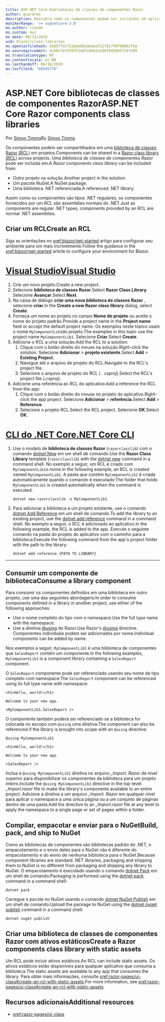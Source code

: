 ```yaml
---
title: ASP.NET Core bibliotecas de classes de componentes Razor
author: guardrex
description: Descubra como os componentes podem ser incluídos em aplicativos mais podestas de uma biblioteca de componentes externos.
monikerRange: '>= aspnetcore-3.0'
ms.author: riande
ms.custom: mvc
ms.date: 08/13/2019
uid: blazor/class-libraries
ms.openlocfilehash: b5857f2cf22bde801deeeaf227817fdf99862f4a
ms.sourcegitcommit: 4cb0c7e74355f2e87c60e2a196f842b937247a99
ms.translationtype: MT
ms.contentlocale: pt-BR
ms.lasthandoff: 08/16/2019
ms.locfileid: "69545776"
---
```

# <a name="aspnet-core-razor-components-class-libraries"></a><span data-ttu-id="ceacc-103">ASP.NET Core bibliotecas de classes de componentes Razor</span><span class="sxs-lookup"><span data-stu-id="ceacc-103">ASP.NET Core Razor components class libraries</span></span>

<span data-ttu-id="ceacc-104">Por [Simon Timms](https://github.com/stimms)</span><span class="sxs-lookup"><span data-stu-id="ceacc-104">By [Simon Timms](https://github.com/stimms)</span></span>

<span data-ttu-id="ceacc-105">Os componentes podem ser compartilhados em uma [biblioteca de classes Razor (RCL)](xref:razor-pages/ui-class) em projetos.</span><span class="sxs-lookup"><span data-stu-id="ceacc-105">Components can be shared in a [Razor class library (RCL)](xref:razor-pages/ui-class) across projects.</span></span> <span data-ttu-id="ceacc-106">Uma *biblioteca de classes de componentes Razor* pode ser incluída em:</span><span class="sxs-lookup"><span data-stu-id="ceacc-106">A *Razor components class library* can be included from:</span></span>

* <span data-ttu-id="ceacc-107">Outro projeto na solução.</span><span class="sxs-lookup"><span data-stu-id="ceacc-107">Another project in the solution.</span></span>
* <span data-ttu-id="ceacc-108">Um pacote NuGet.</span><span class="sxs-lookup"><span data-stu-id="ceacc-108">A NuGet package.</span></span>
* <span data-ttu-id="ceacc-109">Uma biblioteca .NET referenciada.</span><span class="sxs-lookup"><span data-stu-id="ceacc-109">A referenced .NET library.</span></span>

<span data-ttu-id="ceacc-110">Assim como os componentes são tipos .NET regulares, os componentes fornecidos por um RCL são assemblies normais do .NET.</span><span class="sxs-lookup"><span data-stu-id="ceacc-110">Just as components are regular .NET types, components provided by an RCL are normal .NET assemblies.</span></span>

## <a name="create-an-rcl"></a><span data-ttu-id="ceacc-111">Criar um RCL</span><span class="sxs-lookup"><span data-stu-id="ceacc-111">Create an RCL</span></span>

<span data-ttu-id="ceacc-112">Siga as orientações no <xref:blazor/get-started> artigo para configurar seu ambiente para um mais incrivelmente.</span><span class="sxs-lookup"><span data-stu-id="ceacc-112">Follow the guidance in the <xref:blazor/get-started> article to configure your environment for Blazor.</span></span>

# <a name="visual-studiotabvisual-studio"></a>[<span data-ttu-id="ceacc-113">Visual Studio</span><span class="sxs-lookup"><span data-stu-id="ceacc-113">Visual Studio</span></span>](#tab/visual-studio)

1. <span data-ttu-id="ceacc-114">Crie um novo projeto.</span><span class="sxs-lookup"><span data-stu-id="ceacc-114">Create a new project.</span></span>
1. <span data-ttu-id="ceacc-115">Selecione **biblioteca de classes Razor**.</span><span class="sxs-lookup"><span data-stu-id="ceacc-115">Select **Razor Class Library**.</span></span> <span data-ttu-id="ceacc-116">Selecione **Avançar**.</span><span class="sxs-lookup"><span data-stu-id="ceacc-116">Select **Next**.</span></span>
1. <span data-ttu-id="ceacc-117">Na caixa de diálogo **criar uma nova biblioteca de classes Razor** , selecione **criar**.</span><span class="sxs-lookup"><span data-stu-id="ceacc-117">In the **Create a new Razor class library** dialog, select **Create**.</span></span>
1. <span data-ttu-id="ceacc-118">Forneça um nome ao projeto no campo **Nome do projeto** ou aceite o nome do projeto padrão.</span><span class="sxs-lookup"><span data-stu-id="ceacc-118">Provide a project name in the **Project name** field or accept the default project name.</span></span> <span data-ttu-id="ceacc-119">Os exemplos neste tópico usam o nome `MyComponentLib1`do projeto.</span><span class="sxs-lookup"><span data-stu-id="ceacc-119">The examples in this topic use the project name `MyComponentLib1`.</span></span> <span data-ttu-id="ceacc-120">Selecione **Criar**.</span><span class="sxs-lookup"><span data-stu-id="ceacc-120">Select **Create**.</span></span>
1. <span data-ttu-id="ceacc-121">Adicione o RCL a uma solução:</span><span class="sxs-lookup"><span data-stu-id="ceacc-121">Add the RCL to a solution:</span></span>
   1. <span data-ttu-id="ceacc-122">Clique com o botão direito do mouse na solução.</span><span class="sxs-lookup"><span data-stu-id="ceacc-122">Right-click the solution.</span></span> <span data-ttu-id="ceacc-123">Selecione **Adicionar** > **projeto existente**.</span><span class="sxs-lookup"><span data-stu-id="ceacc-123">Select **Add** > **Existing Project**.</span></span>
   1. <span data-ttu-id="ceacc-124">Navegue até o arquivo de projeto do RCL.</span><span class="sxs-lookup"><span data-stu-id="ceacc-124">Navigate to the RCL's project file.</span></span>
   1. <span data-ttu-id="ceacc-125">Selecione o arquivo de projeto do RCL ( *. csproj*).</span><span class="sxs-lookup"><span data-stu-id="ceacc-125">Select the RCL's project file (*.csproj*).</span></span>
1. <span data-ttu-id="ceacc-126">Adicione uma referência ao RCL do aplicativo:</span><span class="sxs-lookup"><span data-stu-id="ceacc-126">Add a reference the RCL from the app:</span></span>
   1. <span data-ttu-id="ceacc-127">Clique com o botão direito do mouse no projeto do aplicativo.</span><span class="sxs-lookup"><span data-stu-id="ceacc-127">Right-click the app project.</span></span> <span data-ttu-id="ceacc-128">Selecione **Adicionar** > **referência**.</span><span class="sxs-lookup"><span data-stu-id="ceacc-128">Select **Add** > **Reference**.</span></span>
   1. <span data-ttu-id="ceacc-129">Selecione o projeto RCL.</span><span class="sxs-lookup"><span data-stu-id="ceacc-129">Select the RCL project.</span></span> <span data-ttu-id="ceacc-130">Selecione **OK**.</span><span class="sxs-lookup"><span data-stu-id="ceacc-130">Select **OK**.</span></span>

# <a name="net-core-clitabnetcore-cli"></a>[<span data-ttu-id="ceacc-131">CLI do .NET Core</span><span class="sxs-lookup"><span data-stu-id="ceacc-131">.NET Core CLI</span></span>](#tab/netcore-cli)

1. <span data-ttu-id="ceacc-132">Use o modelo de **biblioteca de classes Razor** (`razorclasslib`) com o comando [dotnet New](/dotnet/core/tools/dotnet-new) em um shell de comando.</span><span class="sxs-lookup"><span data-stu-id="ceacc-132">Use the **Razor Class Library** template (`razorclasslib`) with the [dotnet new](/dotnet/core/tools/dotnet-new) command in a command shell.</span></span> <span data-ttu-id="ceacc-133">No exemplo a seguir, um RCL é criado com `MyComponentLib1`o nome.</span><span class="sxs-lookup"><span data-stu-id="ceacc-133">In the following example, an RCL is created named `MyComponentLib1`.</span></span> <span data-ttu-id="ceacc-134">A pasta que contém `MyComponentLib1` é criada automaticamente quando o comando é executado:</span><span class="sxs-lookup"><span data-stu-id="ceacc-134">The folder that holds `MyComponentLib1` is created automatically when the command is executed:</span></span>

   ```console
   dotnet new razorclasslib -o MyComponentLib1
   ```

1. <span data-ttu-id="ceacc-135">Para adicionar a biblioteca a um projeto existente, use o comando [dotnet Add Reference](/dotnet/core/tools/dotnet-add-reference) em um shell de comando.</span><span class="sxs-lookup"><span data-stu-id="ceacc-135">To add the library to an existing project, use the [dotnet add reference](/dotnet/core/tools/dotnet-add-reference) command in a command shell.</span></span> <span data-ttu-id="ceacc-136">No exemplo a seguir, o RCL é adicionado ao aplicativo.</span><span class="sxs-lookup"><span data-stu-id="ceacc-136">In the following example, the RCL is added to the app.</span></span> <span data-ttu-id="ceacc-137">Execute o seguinte comando na pasta do projeto do aplicativo com o caminho para a biblioteca:</span><span class="sxs-lookup"><span data-stu-id="ceacc-137">Execute the following command from the app's project folder with the path to the library:</span></span>

   ```console
   dotnet add reference {PATH TO LIBRARY}
   ```

---

## <a name="consume-a-library-component"></a><span data-ttu-id="ceacc-138">Consumir um componente de biblioteca</span><span class="sxs-lookup"><span data-stu-id="ceacc-138">Consume a library component</span></span>

<span data-ttu-id="ceacc-139">Para consumir os componentes definidos em uma biblioteca em outro projeto, use uma das seguintes abordagens:</span><span class="sxs-lookup"><span data-stu-id="ceacc-139">In order to consume components defined in a library in another project, use either of the following approaches:</span></span>

* <span data-ttu-id="ceacc-140">Use o nome completo do tipo com o namespace.</span><span class="sxs-lookup"><span data-stu-id="ceacc-140">Use the full type name with the namespace.</span></span>
* <span data-ttu-id="ceacc-141">Use a diretiva [ \@using](xref:mvc/views/razor#using) do Razor.</span><span class="sxs-lookup"><span data-stu-id="ceacc-141">Use Razor's [\@using](xref:mvc/views/razor#using) directive.</span></span> <span data-ttu-id="ceacc-142">Componentes individuais podem ser adicionados por nome.</span><span class="sxs-lookup"><span data-stu-id="ceacc-142">Individual components can be added by name.</span></span>

<span data-ttu-id="ceacc-143">Nos exemplos a seguir, `MyComponentLib1` é uma biblioteca de componentes que `SalesReport` contém um componente.</span><span class="sxs-lookup"><span data-stu-id="ceacc-143">In the following examples, `MyComponentLib1` is a component library containing a `SalesReport` component.</span></span>

<span data-ttu-id="ceacc-144">O `SalesReport` componente pode ser referenciado usando seu nome de tipo completo com namespace:</span><span class="sxs-lookup"><span data-stu-id="ceacc-144">The `SalesReport` component can be referenced using its full type name with namespace:</span></span>

```cshtml
<h1>Hello, world!</h1>

Welcome to your new app.

<MyComponentLib1.SalesReport />
```

<span data-ttu-id="ceacc-145">O componente também poderá ser referenciado se a biblioteca for colocada no escopo com `@using` uma diretiva:</span><span class="sxs-lookup"><span data-stu-id="ceacc-145">The component can also be referenced if the library is brought into scope with an `@using` directive:</span></span>

```cshtml
@using MyComponentLib1

<h1>Hello, world!</h1>

Welcome to your new app.

<SalesReport />
```

<span data-ttu-id="ceacc-146">Inclua a `@using MyComponentLib1` diretiva no arquivo *_Import. Razor* de nível superior para disponibilizar os componentes da biblioteca para um projeto inteiro.</span><span class="sxs-lookup"><span data-stu-id="ceacc-146">Include the `@using MyComponentLib1` directive in the top-level *_Import.razor* file to make the library's components available to an entire project.</span></span> <span data-ttu-id="ceacc-147">Adicione a diretiva a um arquivo *_Import. Razor* em qualquer nível para aplicar o namespace a uma única página ou a um conjunto de páginas dentro de uma pasta.</span><span class="sxs-lookup"><span data-stu-id="ceacc-147">Add the directive to an *_Import.razor* file at any level to apply the namespace to a single page or set of pages within a folder.</span></span>

## <a name="build-pack-and-ship-to-nuget"></a><span data-ttu-id="ceacc-148">Compilar, empacotar e enviar para o NuGet</span><span class="sxs-lookup"><span data-stu-id="ceacc-148">Build, pack, and ship to NuGet</span></span>

<span data-ttu-id="ceacc-149">Como as bibliotecas de componentes são bibliotecas padrão do .NET, o empacotamento e o envio deles para o NuGet não é diferente do empacotamento e do envio de nenhuma biblioteca para o NuGet.</span><span class="sxs-lookup"><span data-stu-id="ceacc-149">Because component libraries are standard .NET libraries, packaging and shipping them to NuGet is no different from packaging and shipping any library to NuGet.</span></span> <span data-ttu-id="ceacc-150">O empacotamento é executado usando o comando [dotnet Pack](/dotnet/core/tools/dotnet-pack) em um shell de comando:</span><span class="sxs-lookup"><span data-stu-id="ceacc-150">Packaging is performed using the [dotnet pack](/dotnet/core/tools/dotnet-pack) command in a command shell:</span></span>

```console
dotnet pack
```

<span data-ttu-id="ceacc-151">Carregue o pacote no NuGet usando o comando [dotnet NuGet Publish](/dotnet/core/tools/dotnet-nuget-push) em um shell de comando:</span><span class="sxs-lookup"><span data-stu-id="ceacc-151">Upload the package to NuGet using the [dotnet nuget publish](/dotnet/core/tools/dotnet-nuget-push) command in a command shell:</span></span>

```console
dotnet nuget publish
```

## <a name="create-a-razor-components-class-library-with-static-assets"></a><span data-ttu-id="ceacc-152">Criar uma biblioteca de classes de componentes Razor com ativos estáticos</span><span class="sxs-lookup"><span data-stu-id="ceacc-152">Create a Razor components class library with static assets</span></span>

<span data-ttu-id="ceacc-153">Um RCL pode incluir ativos estáticos.</span><span class="sxs-lookup"><span data-stu-id="ceacc-153">An RCL can include static assets.</span></span> <span data-ttu-id="ceacc-154">Os ativos estáticos estão disponíveis para qualquer aplicativo que consuma a biblioteca.</span><span class="sxs-lookup"><span data-stu-id="ceacc-154">The static assets are available to any app that consumes the library.</span></span> <span data-ttu-id="ceacc-155">Para obter mais informações, consulte <xref:razor-pages/ui-class#create-an-rcl-with-static-assets>.</span><span class="sxs-lookup"><span data-stu-id="ceacc-155">For more information, see <xref:razor-pages/ui-class#create-an-rcl-with-static-assets>.</span></span>

## <a name="additional-resources"></a><span data-ttu-id="ceacc-156">Recursos adicionais</span><span class="sxs-lookup"><span data-stu-id="ceacc-156">Additional resources</span></span>

* <xref:razor-pages/ui-class>
